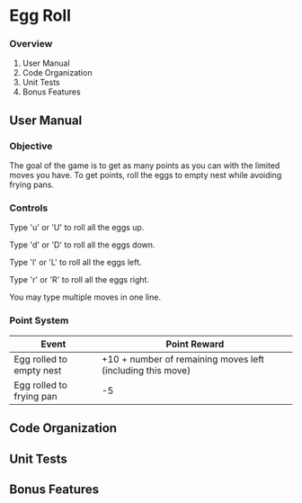 # Egg Roll

### Overview
1. User Manual
2. Code Organization
3. Unit Tests
4. Bonus Features

## User Manual

### Objective
The goal of the game is to get as many points as you can with the limited moves you have.
To get points, roll the eggs to empty nest while avoiding frying pans.

### Controls
Type 'u' or 'U' to roll all the eggs up.

Type 'd' or 'D' to roll all the eggs down.

Type 'l' or 'L' to roll all the eggs left.

Type 'r' or 'R' to roll all the eggs right.

You may type multiple moves in one line.

### Point System

| Event                    | Point Reward                                               |
| ------------------------ | ---------------------------------------------------------- |
| Egg rolled to empty nest | +10 + number of remaining moves left (including this move) |
| Egg rolled to frying pan | -5                                                         |


## Code Organization

## Unit Tests

## Bonus Features